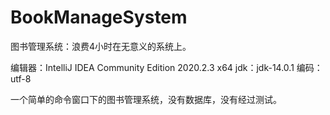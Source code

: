 # BookManageSystem
图书管理系统：浪费4小时在无意义的系统上。

编辑器：IntelliJ IDEA Community Edition 2020.2.3 x64
jdk：jdk-14.0.1
编码：utf-8

一个简单的命令窗口下的图书管理系统，没有数据库，没有经过测试。
